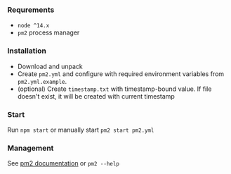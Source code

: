 ### Requrements

* `node ^14.x`
* `pm2` process manager

### Installation

* Download and unpack
* Create `pm2.yml` and configure with required environment variables from `pm2.yml.example`.
* (optional) Create `timestamp.txt` with timestamp-bound value. If file doesn't exist, it will be created with current timestamp

### Start

Run `npm start` or manually start `pm2 start pm2.yml`

### Management

See [pm2 documentation](https://pm2.keymetrics.io/docs/usage/process-management/) or `pm2 --help`
